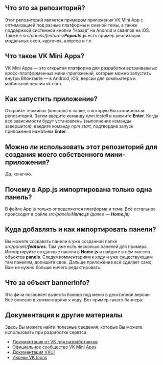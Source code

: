 ## Что это за репозиторий?
Этот репозиторий является примером приложения VK Mini App с оптимизацией под разные платформы и сменой темы, а также поддержкой системной кнопки "Назад" на Android и свайпов на iOS. Также в *src/panels/features/**Popouts.js*** есть пример реализации модальных окон, карточек, алертов и т.п. 

## Что такое VK Mini Apps?
VK Mini Apps — это открытая платформа для разработки встраиваемых кросс-платформенных мини-приложений, которые можно запустить внутри ВКонтакте — в Android, iOS, версии для компьютера и мобильной версии vk.com.

## Как запустить приложение?
Откройте терминал (консоль) в папке, в которую Вы скопировали репозиторий. Затем введите команду *npm install* и нажмите **Enter**. Когда все зависимости будут установлены (выполнение команды завершится), введите команду *npm start*, подтвердив запуск приложения нажатием **Enter**.

## Можно ли использовать этот репозиторий для создания моего собственного мини-приложения?
Да, конечно.

## Почему в App.js импортирована только одна панель?
В файле App.js только определяются платформа и тема. Всё остальное происходит в файле *src/panels/**Home.js*** *(далее — **Home.js**)*

## Куда добавлять и как импортировать панели?
Вы можете создавать панели в уже созданной папке *src/panels/**features***. Там уже есть несколько панелей для примера. Импортируйте созданные панели в **Home.js** и найдите в нём массив объектов **panels**. Следуя комментариям к коду и уже существующим там панелям, допишите свои. Дальше приложение всё сделает само, Вам не нужно больше ничего редактировать.

## Что за объект bannerInfo?
Эта фича позволяет вывести баннер под меню в десктопной версии. Всё описано в комментариях к коду. Вот пример такого баннера:

## Документация и другие материалы
Здесь Вы можете найти полезные сведения, которые Вы можете использовать при разработке сервтса:
- [Документация от VK для разработчиков](https://dev.vk.com/guide)
- [Официальное сообщество VK Mini Apps](https://vk.com/vkappsdev)
- [Документация VKUI](https://vkcom.github.io/VKUI/)
- [Иконки VK Icons](https://vkcom.github.io/icons/)
